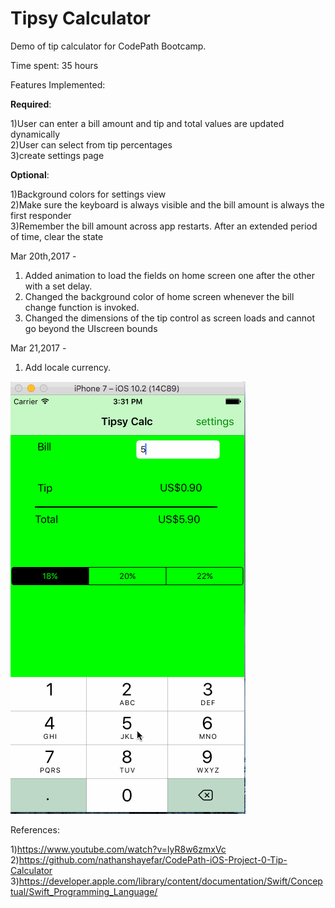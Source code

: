 # Tipsy Calculator

Demo of tip calculator for CodePath Bootcamp.

Time spent: 35 hours

Features Implemented:

  <b>Required</b>: 
  
  1)User can enter a bill amount and tip and total values are updated dynamically<br>
  2)User can select from tip percentages<br>
  3)create settings page
  
  <b>Optional</b>: 
  
  1)Background colors for settings view<br>
  2)Make sure the keyboard is always visible and the bill amount is always the first responder<br>
  3)Remember the bill amount across app restarts. After an extended period of time, clear the state<br>
  
  Mar 20th,2017 -
  
  1) Added animation to load the fields on home screen one after the other with a set delay.<br>
  2) Changed the background color of home screen whenever the bill change function is invoked.<br>
  3) Changed the dimensions of the tip control as screen loads and cannot go beyond the UIscreen bounds

   Mar 21,2017 -

  1) Add locale currency.
      
   ![alt tag](https://github.com/onlynaresh/TipsyCalculator/blob/master/TipsyCalcV1.1.gif) 

References:

1)https://www.youtube.com/watch?v=lyR8w6zmxVc<br>
2)https://github.com/nathanshayefar/CodePath-iOS-Project-0-Tip-Calculator<br>
3)https://developer.apple.com/library/content/documentation/Swift/Conceptual/Swift_Programming_Language/


